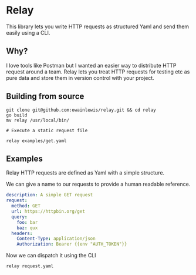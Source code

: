 # Relay

This library lets you write HTTP requests as structured Yaml and send them easily using a CLI.

## Why?

I love tools like Postman but I wanted an easier way to distribute HTTP request around
a team. Relay lets you treat HTTP requests for testing etc as pure data and store them
in version control with your project.

## Building from source

```
git clone git@github.com:owainlewis/relay.git && cd relay
go build
mv relay /usr/local/bin/

# Execute a static request file

relay examples/get.yaml
```

## Examples

Relay HTTP requests are defined as Yaml with a simple structure.

We can give a name to our requests to provide a human readable reference.

```yaml
description: A simple GET request
request:
  method: GET
  url: https://httpbin.org/get
  query:
    foo: bar
    baz: qux
  headers:
    Content-Type: application/json
    Authorization: Bearer {{env "AUTH_TOKEN"}}
```

Now we can dispatch it using the CLI

```
relay request.yaml
```
